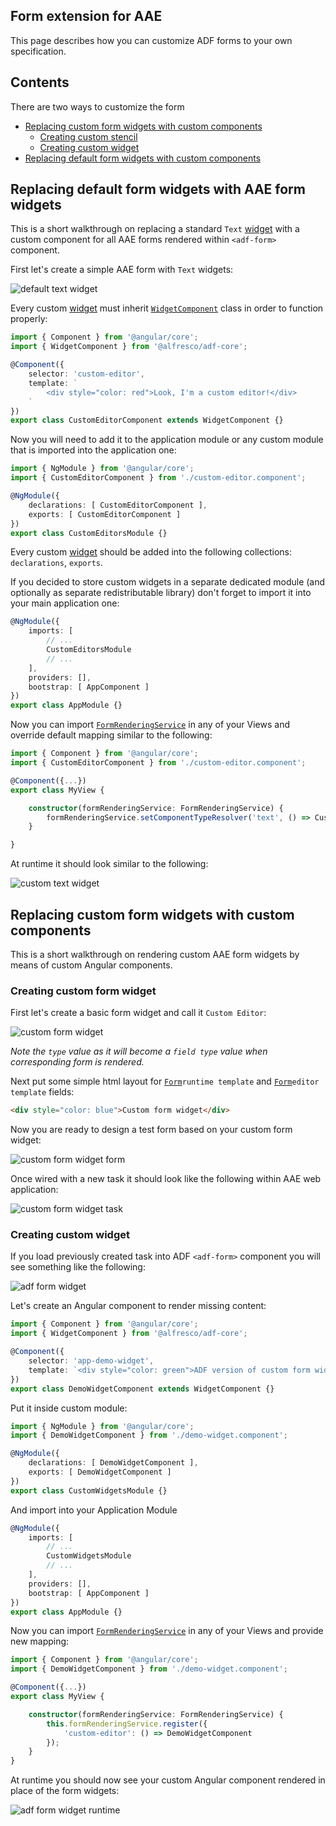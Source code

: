 ## Form extension for AAE
This page describes how you can customize ADF forms to your own specification.

## Contents
There are two ways to customize the form
-   [Replacing custom form widgets with custom components](#replacing-custom-form-widgets-with-custom-components)
    -   [Creating custom stencil](#creating-custom-stencil)
    -   [Creating custom widget](#creating-custom-widget)
-   [Replacing default form widgets with custom components](#replacing-default-form-widgets-with-custom-components)

## Replacing default form widgets with AAE form widgets

This is a short walkthrough on replacing a standard `Text` [widget](../../lib/testing/src/lib/core/pages/form/widgets/widget.ts) with a custom component for all AAE forms
rendered within `<adf-form>` component.

First let's create a simple AAE form with `Text` widgets:

![default text widget](../docassets/images/text-default-widget.png)

Every custom [widget](../../lib/testing/src/lib/core/pages/form/widgets/widget.ts) must inherit [`WidgetComponent`](../insights/components/widget.component.md) class in order to function properly:

```ts
import { Component } from '@angular/core';
import { WidgetComponent } from '@alfresco/adf-core';

@Component({
    selector: 'custom-editor',
    template: `
        <div style="color: red">Look, I'm a custom editor!</div>
    `
})
export class CustomEditorComponent extends WidgetComponent {}
```

Now you will need to add it to the application module or any custom module that is imported into the application one:

```ts
import { NgModule } from '@angular/core';
import { CustomEditorComponent } from './custom-editor.component';

@NgModule({
    declarations: [ CustomEditorComponent ],
    exports: [ CustomEditorComponent ]
})
export class CustomEditorsModule {}
```

Every custom [widget](../../lib/testing/src/lib/core/pages/form/widgets/widget.ts) should be added into the following collections: `declarations`, `exports`.

If you decided to store custom widgets in a separate dedicated module (and optionally as separate redistributable library)
don't forget to import it into your main application one:

```ts
@NgModule({
    imports: [
        // ...
        CustomEditorsModule
        // ...
    ],
    providers: [],
    bootstrap: [ AppComponent ]
})
export class AppModule {}
```

Now you can import [`FormRenderingService`](../core/services/form-rendering.service.md) in any of your Views and override default mapping similar to the following:

```ts
import { Component } from '@angular/core';
import { CustomEditorComponent } from './custom-editor.component';

@Component({...})
export class MyView {

    constructor(formRenderingService: FormRenderingService) {
        formRenderingService.setComponentTypeResolver('text', () => CustomEditorComponent, true);
    }

}
```

At runtime it should look similar to the following:

![custom text widget](../docassets/images/text-custom-widget.png)

## Replacing custom form widgets with custom components

This is a short walkthrough on rendering custom AAE form widgets by means of custom Angular components.

### Creating custom form widget

First let's create a basic form widget and call it `Custom Editor`:

![custom form widget](../docassets/images/aae-form-widget.png)

_Note the `type` value as it will become a `field type` value when corresponding form is rendered._

Next put some simple html layout for [`Form`](../../lib/process-services/src/lib/task-list/models/form.model.ts)`runtime template` and [`Form`](../../lib/process-services/src/lib/task-list/models/form.model.ts)`editor template` fields:

```html
<div style="color: blue">Custom form widget</div>
```

Now you are ready to design a test form based on your custom form widget:

![custom form widget form](../docassets/images/aae-form-with-widget.png)

Once wired with a new task it should look like the following within AAE web application:

![custom form widget task](../docassets/images/aae-form-widget-closer.png)

### Creating custom widget

If you load previously created task into ADF `<adf-form>` component you will see something like the following:

![adf form widget](../docassets/images/aae-unresolved-widget.png)

Let's create an Angular component to render missing content:

```ts
import { Component } from '@angular/core';
import { WidgetComponent } from '@alfresco/adf-core';

@Component({
    selector: 'app-demo-widget',
    template: `<div style="color: green">ADF version of custom form widget</div>`
})
export class DemoWidgetComponent extends WidgetComponent {}
```

Put it inside custom module:

```ts
import { NgModule } from '@angular/core';
import { DemoWidgetComponent } from './demo-widget.component';

@NgModule({
    declarations: [ DemoWidgetComponent ],
    exports: [ DemoWidgetComponent ]
})
export class CustomWidgetsModule {}
```

And import into your Application Module

```ts
@NgModule({
    imports: [
        // ...
        CustomWidgetsModule
        // ...
    ],
    providers: [],
    bootstrap: [ AppComponent ]
})
export class AppModule {}
```

Now you can import [`FormRenderingService`](../core/services/form-rendering.service.md) in any of your Views and provide new mapping:

```ts
import { Component } from '@angular/core';
import { DemoWidgetComponent } from './demo-widget.component';

@Component({...})
export class MyView {

    constructor(formRenderingService: FormRenderingService) {
        this.formRenderingService.register({
            'custom-editor': () => DemoWidgetComponent
        });
    }
}
```

At runtime you should now see your custom Angular component rendered in place of the form widgets:

![adf form widget runtime](../docassets/images/aae-resolved-widget.png)
